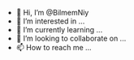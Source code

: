 - 👋 Hi, I’m @BilmemNiy
- 👀 I’m interested in ...
- 🌱 I’m currently learning ...
- 💞️ I’m looking to collaborate on ...
- 📫 How to reach me ...

<!---
BilmemNiy/BilmemNiy is a ✨ special ✨ repository because its `README.md` (this file) appears on your GitHub profile.
You can click the Preview link to take a look at your changes.
--->
